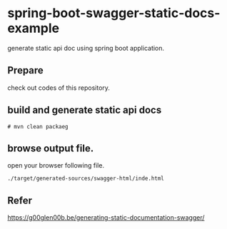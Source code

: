 # spring-boot-swagger-static-docs-example
generate static api doc using spring boot application.

## Prepare

check out codes of this repository.

## build and generate static api docs

```
# mvn clean packaeg
```

## browse output file.

open your browser following file.
```
./target/generated-sources/swagger-html/inde.html
```

## Refer
https://g00glen00b.be/generating-static-documentation-swagger/
